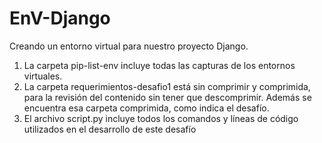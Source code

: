 # EnV-Django
Creando un entorno virtual para nuestro proyecto Django.

1) La carpeta pip-list-env incluye todas las capturas de los entornos virtuales.
2) La carpeta requerimientos-desafio1 está sin comprimir y comprimida, para la revisión del contenido sin tener que descomprimir.
    Además se encuentra esa carpeta comprimida, como indica el desafío.
3) El archivo script.py incluye todos los comandos y líneas de código utilizados en el desarrollo de este desafío
